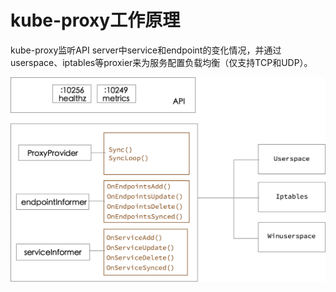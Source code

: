 # kube-proxy工作原理

kube-proxy监听API server中service和endpoint的变化情况，并通过userspace、iptables等proxier来为服务配置负载均衡（仅支持TCP和UDP）。

![](images/kube-proxy.png)
